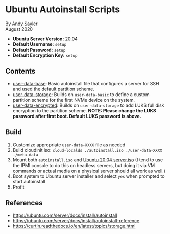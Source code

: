 Ubuntu Autoinstall Scripts
==========================

By [Andy Sayler](https://www.andysayler.com)\
August 2020

* **Ubuntu Server Version:** 20.04
* **Default Username:** `setup`
* **Default Password:** `setup`
* **Default Encryption Key:** `setup`

Contents
--------
* [user-data-base](user-data-base): Basic autoinstall file that
  configures a server for SSH and used the default partition scheme.
* [user-data-storage](user-data-storage): Builds on `user-data-basic`
  to define a custom partition scheme for the first NVMe device on
  the system.
* [user-data-encrypted](user-data-encrypted): Builds on
  `user-data-storage` to add LUKS full disk encryption to the
  partition scheme. **NOTE: Please change the LUKS password after
  first boot. Default LUKS password is above.**

Build
-----
1. Customize appropriate `user-data-XXXX` file as needed
2. Build cloudinit iso: `cloud-localds ./autoinstall.iso ./user-data-XXXX ./meta-data`
3. Mount both `autoinstall.iso` and [Ubuntu 20.04 server.iso](https://releases.ubuntu.com/20.04/)
(I tend to use the IPMI console to do this on headless servers,
but doing it via VM commands or actual media on a physical server
should all work as well.)
4. Boot system to Ubuntu server installer and select `yes` when prompted to start autoinstall
5. Profit

References
----------
* https://ubuntu.com/server/docs/install/autoinstall
* https://ubuntu.com/server/docs/install/autoinstall-reference
* https://curtin.readthedocs.io/en/latest/topics/storage.html
